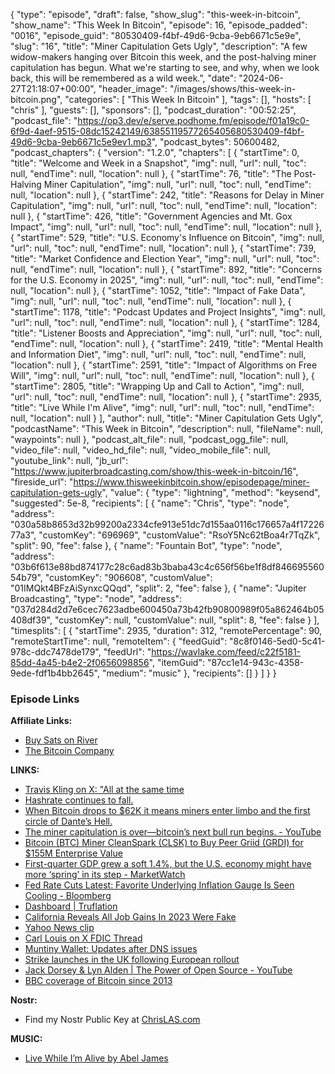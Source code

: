 {
  "type": "episode",
  "draft": false,
  "show_slug": "this-week-in-bitcoin",
  "show_name": "This Week In Bitcoin",
  "episode": 16,
  "episode_padded": "0016",
  "episode_guid": "80530409-f4bf-49d6-9cba-9eb6671c5e9e",
  "slug": "16",
  "title": "Miner Capitulation Gets Ugly",
  "description": "A few widow-makers hanging over Bitcoin this week, and the post-halving miner capitulation has begun. What we're starting to see, and why, when we look back, this will be remembered as a wild week.",
  "date": "2024-06-27T21:18:07+00:00",
  "header_image": "/images/shows/this-week-in-bitcoin.png",
  "categories": [
    "This Week In Bitcoin"
  ],
  "tags": [],
  "hosts": [
    "chris"
  ],
  "guests": [],
  "sponsors": [],
  "podcast_duration": "00:52:25",
  "podcast_file": "https://op3.dev/e/serve.podhome.fm/episode/f01a19c0-6f9d-4aef-9515-08dc15242149/63855119577265405680530409-f4bf-49d6-9cba-9eb6671c5e9ev1.mp3",
  "podcast_bytes": 50600482,
  "podcast_chapters": {
    "version": "1.2.0",
    "chapters": [
      {
        "startTime": 0,
        "title": "Welcome and Week in a Snapshot",
        "img": null,
        "url": null,
        "toc": null,
        "endTime": null,
        "location": null
      },
      {
        "startTime": 76,
        "title": "The Post-Halving Miner Capitulation",
        "img": null,
        "url": null,
        "toc": null,
        "endTime": null,
        "location": null
      },
      {
        "startTime": 242,
        "title": "Reasons for Delay in Miner Capitulation",
        "img": null,
        "url": null,
        "toc": null,
        "endTime": null,
        "location": null
      },
      {
        "startTime": 426,
        "title": "Government Agencies and Mt. Gox Impact",
        "img": null,
        "url": null,
        "toc": null,
        "endTime": null,
        "location": null
      },
      {
        "startTime": 529,
        "title": "U.S. Economy's Influence on Bitcoin",
        "img": null,
        "url": null,
        "toc": null,
        "endTime": null,
        "location": null
      },
      {
        "startTime": 739,
        "title": "Market Confidence and Election Year",
        "img": null,
        "url": null,
        "toc": null,
        "endTime": null,
        "location": null
      },
      {
        "startTime": 892,
        "title": "Concerns for the U.S. Economy in 2025",
        "img": null,
        "url": null,
        "toc": null,
        "endTime": null,
        "location": null
      },
      {
        "startTime": 1052,
        "title": "Impact of Fake Data",
        "img": null,
        "url": null,
        "toc": null,
        "endTime": null,
        "location": null
      },
      {
        "startTime": 1178,
        "title": "Podcast Updates and Project Insights",
        "img": null,
        "url": null,
        "toc": null,
        "endTime": null,
        "location": null
      },
      {
        "startTime": 1284,
        "title": "Listener Boosts and Appreciation",
        "img": null,
        "url": null,
        "toc": null,
        "endTime": null,
        "location": null
      },
      {
        "startTime": 2419,
        "title": "Mental Health and Information Diet",
        "img": null,
        "url": null,
        "toc": null,
        "endTime": null,
        "location": null
      },
      {
        "startTime": 2591,
        "title": "Impact of Algorithms on Free Will",
        "img": null,
        "url": null,
        "toc": null,
        "endTime": null,
        "location": null
      },
      {
        "startTime": 2805,
        "title": "Wrapping Up and Call to Action",
        "img": null,
        "url": null,
        "toc": null,
        "endTime": null,
        "location": null
      },
      {
        "startTime": 2935,
        "title": "Live While I'm Alive",
        "img": null,
        "url": null,
        "toc": null,
        "endTime": null,
        "location": null
      }
    ],
    "author": null,
    "title": "Miner Capitulation Gets Ugly",
    "podcastName": "This Week in Bitcoin",
    "description": null,
    "fileName": null,
    "waypoints": null
  },
  "podcast_alt_file": null,
  "podcast_ogg_file": null,
  "video_file": null,
  "video_hd_file": null,
  "video_mobile_file": null,
  "youtube_link": null,
  "jb_url": "https://www.jupiterbroadcasting.com/show/this-week-in-bitcoin/16",
  "fireside_url": "https://www.thisweekinbitcoin.show/episodepage/miner-capitulation-gets-ugly",
  "value": {
    "type": "lightning",
    "method": "keysend",
    "suggested": 5e-8,
    "recipients": [
      {
        "name": "Chris",
        "type": "node",
        "address": "030a58b8653d32b99200a2334cfe913e51dc7d155aa0116c176657a4f1722677a3",
        "customKey": "696969",
        "customValue": "RsoY5Nc62tBoa4r7TqZk",
        "split": 90,
        "fee": false
      },
      {
        "name": "Fountain Bot",
        "type": "node",
        "address": "03b6f613e88bd874177c28c6ad83b3baba43c4c656f56be1f8df84669556054b79",
        "customKey": "906608",
        "customValue": "01IMQkt4BFzAiSynxcQQqd",
        "split": 2,
        "fee": false
      },
      {
        "name": "Jupiter Broadcasting",
        "type": "node",
        "address": "037d284d2d7e6cec7623adbe600450a73b42fb90800989f05a862464b05408df39",
        "customKey": null,
        "customValue": null,
        "split": 8,
        "fee": false
      }
    ],
    "timesplits": [
      {
        "startTime": 2935,
        "duration": 312,
        "remotePercentage": 90,
        "remoteStartTime": null,
        "remoteItem": {
          "feedGuid": "8c8f0146-5ed0-5c41-978c-ddc7478de179",
          "feedUrl": "https://wavlake.com/feed/c22f5181-85dd-4a45-b4e2-2f0656098856",
          "itemGuid": "87cc1e14-943c-4358-9ede-fdf1b4bb2645",
          "medium": "music"
        },
        "recipients": []
      }
    ]
  }
}


### Episode Links

**Affiliate Links:**

* [Buy Sats on River](https://river.com/signup?r=3CT4V56E)
* [The Bitcoin Company](https://app.thebitcoincompany.com/signup?ref=UNPLUGGED)
  
**LINKS:**

* [Travis Kling on X: "All at the same time](https://x.com/Travis_Kling/status/1806016594264686780)
* [Hashrate continues to fall.](https://x.com/IIICapital/status/1806016922548376027?t=9IrJTBkweGljTvO8QvMlMg&s=09)
* [When Bitcoin drops to $62K it means miners enter limbo and the first circle of Dante’s Hell.](https://x.com/boomer_btc/status/1805233763888120103)
* [The miner capitulation is over—bitcoin’s next bull run begins. - YouTube](https://www.youtube.com/watch?v=pAW9QOjVV58)
* [Bitcoin (BTC) Miner CleanSpark (CLSK) to Buy Peer Griid (GRDI) for $155M Enterprise Value](https://www.coindesk.com/business/2024/06/27/bitcoin-miner-cleanspark-to-buy-peer-griid-in-155m-deal/)
* [First-quarter GDP grew a soft 1.4%, but the U.S. economy might have more ‘spring’ in its step - MarketWatch](https://www.marketwatch.com/story/first-quarter-gdp-grew-a-soft-1-4-but-the-economy-might-have-more-spring-in-its-step-8d5548f9)
* [Fed Rate Cuts Latest: Favorite Underlying Inflation Gauge Is Seen Cooling - Bloomberg](https://www.bloomberg.com/news/articles/2024-05-25/fed-rate-cuts-latest-favorite-underlying-inflation-gauge-is-seen-cooling?embedded-checkout=true)
* [Dashboard | Truflation](https://truflation.com/dashboard)
* [California Reveals All Job Gains In 2023 Were Fake ](https://www.zerohedge.com/economics/california-reveals-all-job-gains-2023-were-fake)
* [Yahoo News clip](https://x.com/leaning4ward/status/1804525730422043005)
* [Carl Louis on X FDIC Thread](https://x.com/DataDiety/status/1799173338348114033)
* [Muntiny Wallet: Updates after DNS issues ](https://stacker.news/items/586165)
* [Strike launches in the UK following European rollout ](https://www.theblock.co/post/301734/bitcoin-payments-app-strike-uk-launch)
* [Jack Dorsey & Lyn Alden | The Power of Open Source - YouTube](https://www.youtube.com/watch?v=MaZyXEU5XAg)
* [BBC coverage of Bitcoin since 2013](https://twitter.com/gladstein/status/1803507915556606200)
  
**Nostr:**

* Find my Nostr Public Key at [ChrisLAS.com](http://ChrisLAS.com)
  
**MUSIC:**

* [Live While I’m Alive by Abel James](https://podcastindex.org/podcast/6941864?episode=24028325476)


